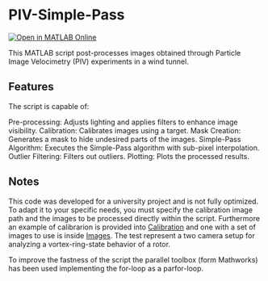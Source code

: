 # PIV-Simple-Pass

[![Open in MATLAB Online](https://www.mathworks.com/images/responsive/global/open-in-matlab-online.svg)](https://matlab.mathworks.com/open/github/v1?repo=lucapiombo/PIV-Simple-Pass)

This MATLAB script post-processes images obtained through Particle Image Velocimetry (PIV) experiments in a wind tunnel.

## Features
The script is capable of:

Pre-processing: Adjusts lighting and applies filters to enhance image visibility.
Calibration: Calibrates images using a target.
Mask Creation: Generates a mask to hide undesired parts of the images.
Simple-Pass Algorithm: Executes the Simple-Pass algorithm with sub-pixel interpolation.
Outlier Filtering: Filters out outliers.
Plotting: Plots the processed results.

## Notes
This code was developed for a university project and is not fully optimized. To adapt it to your specific needs, you must specify the calibration image path and the images to be processed directly within the script.
Furthermore an example of calibrarion is provided into [Calibration](/test/Calib) and one with a set of images to use is inside [Images](/test/9ms). The test represent a two camera setup for analyzing a vortex-ring-state behavior of a rotor.

To improve the fastness of the script the parallel toolbox (form Mathworks) has been used implementing the for-loop as a parfor-loop.
